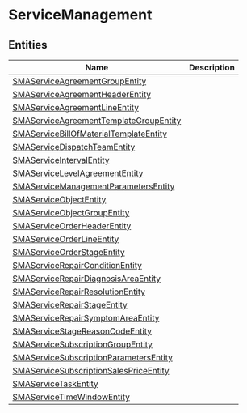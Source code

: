 
# ServiceManagement


## Entities

|Name|Description|
|---|---|
|[SMAServiceAgreementGroupEntity](SMAServiceAgreementGroupEntity.cdm.json)||
|[SMAServiceAgreementHeaderEntity](SMAServiceAgreementHeaderEntity.cdm.json)||
|[SMAServiceAgreementLineEntity](SMAServiceAgreementLineEntity.cdm.json)||
|[SMAServiceAgreementTemplateGroupEntity](SMAServiceAgreementTemplateGroupEntity.cdm.json)||
|[SMAServiceBillOfMaterialTemplateEntity](SMAServiceBillOfMaterialTemplateEntity.cdm.json)||
|[SMAServiceDispatchTeamEntity](SMAServiceDispatchTeamEntity.cdm.json)||
|[SMAServiceIntervalEntity](SMAServiceIntervalEntity.cdm.json)||
|[SMAServiceLevelAgreementEntity](SMAServiceLevelAgreementEntity.cdm.json)||
|[SMAServiceManagementParametersEntity](SMAServiceManagementParametersEntity.cdm.json)||
|[SMAServiceObjectEntity](SMAServiceObjectEntity.cdm.json)||
|[SMAServiceObjectGroupEntity](SMAServiceObjectGroupEntity.cdm.json)||
|[SMAServiceOrderHeaderEntity](SMAServiceOrderHeaderEntity.cdm.json)||
|[SMAServiceOrderLineEntity](SMAServiceOrderLineEntity.cdm.json)||
|[SMAServiceOrderStageEntity](SMAServiceOrderStageEntity.cdm.json)||
|[SMAServiceRepairConditionEntity](SMAServiceRepairConditionEntity.cdm.json)||
|[SMAServiceRepairDiagnosisAreaEntity](SMAServiceRepairDiagnosisAreaEntity.cdm.json)||
|[SMAServiceRepairResolutionEntity](SMAServiceRepairResolutionEntity.cdm.json)||
|[SMAServiceRepairStageEntity](SMAServiceRepairStageEntity.cdm.json)||
|[SMAServiceRepairSymptomAreaEntity](SMAServiceRepairSymptomAreaEntity.cdm.json)||
|[SMAServiceStageReasonCodeEntity](SMAServiceStageReasonCodeEntity.cdm.json)||
|[SMAServiceSubscriptionGroupEntity](SMAServiceSubscriptionGroupEntity.cdm.json)||
|[SMAServiceSubscriptionParametersEntity](SMAServiceSubscriptionParametersEntity.cdm.json)||
|[SMAServiceSubscriptionSalesPriceEntity](SMAServiceSubscriptionSalesPriceEntity.cdm.json)||
|[SMAServiceTaskEntity](SMAServiceTaskEntity.cdm.json)||
|[SMAServiceTimeWindowEntity](SMAServiceTimeWindowEntity.cdm.json)||
